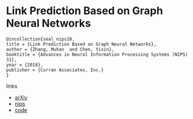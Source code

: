 # Link Prediction Based on Graph Neural Networks

```
@incollection{seal_nips18,
title = {Link Prediction Based on Graph Neural Networks},
author = {Zhang, Muhan  and Chen, Yixin},
booktitle = {Advances in Neural Information Processing Systems (NIPS) 31},
year = {2018},
publisher = {Curran Associates, Inc.}
}
```

links
- [arXiv](https://arxiv.org/abs/1802.09691)
- [nips](https://nips.cc/Conferences/2018/Schedule?showEvent=11505)
- [code](https://github.com/muhanzhang/SEAL)
